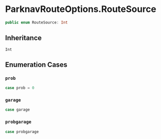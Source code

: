# ParknavRouteOptions.RouteSource

``` swift
public enum RouteSource: Int 
```

## Inheritance

`Int`

## Enumeration Cases

### `prob`

``` swift
case prob = 0
```

### `garage`

``` swift
case garage
```

### `probgarage`

``` swift
case probgarage
```
